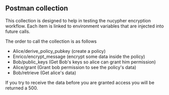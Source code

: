 ## Postman collection

This collection is designed to help in testing the nucypher encryption workflow.
Each item is linked to environment variables that are injected into future calls.

The order to call the collection is as follows

- Alice/derive_policy_pubkey (create a policy)
- Enrico/encrypt_message (encrypt some data inside the policy)
- Bob/public_keys (Get Bob's keys so alice can grant him permission)
- Alice/grant (Grant bob permission to see the policy's data)
- Bob/retrieve (Get alice's data)

If you try to receive the data before you are granted access you will be returned a 500.
